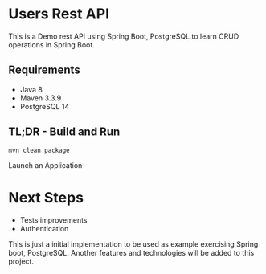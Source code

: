# Users Rest API
This is a Demo rest API using Spring Boot, PostgreSQL to learn CRUD operations in Spring Boot. 

## Requirements
- Java 8
- Maven 3.3.9
- PostgreSQL 14

## TL;DR - Build and Run
 
```mvn clean package```
 
Launch an Application

# Next Steps
- Tests improvements
- Authentication

This is just a initial implementation to be used as example exercising Spring boot, PostgreSQL. Another features and technologies will be added to this project.
